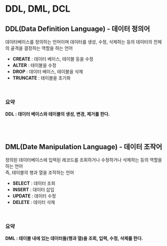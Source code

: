 # DDL, DML, DCL

## DDL(Data Definition Language) - 데이터 정의어
데이터베이스를 정의하는 언어이며 데이터를 생성, 수정, 삭제하는 등의 데이터의 전체의 골격을 결정하는 역할을 하는 언어
 - **CREATE** : 데이터 베이스, 테이블 등을 수정
 - **ALTER** : 테이블을 수정
 - **DROP** : 데이터 베이스, 테이블을 삭제
 - **TRUNCATE** : 테이블을 초기화
</br>

### 요약
**DDL : 데이터 베이스와 테이블의 생성, 변경, 제거를 한다.**

</br></br>

## DML(Date Manipulation Language) - 데이터 조작어
정의된 데이터베이스에 입력된 레코드를 조회하거나 수정하거나 삭제하는 등의 역할을 하는 언어</br>
즉, 테이블의 행과 열을 조작하는 언어
- **SELECT** : 데이터 조회
- **INSERT** : 데이터 삽입
- **UPDATE** : 데이터 수정
- **DELETE** : 데이터 삭제
</br>

### 요약
**DML : 테이블 내에 있는 데이터들(행과 열)을 조회, 입력, 수정, 삭제를 한다.**

</br></br>
